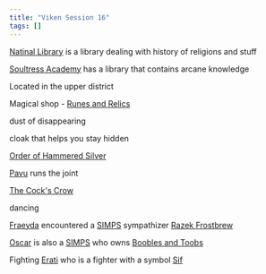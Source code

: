 ```yaml
---
title: "Viken Session 16"
tags: []
---
```


[Natinal Library](content/Places/Natinal%20Library.md) is a library dealing with history of religions and stuff

[Soultress Academy](content/Places/Soultress%20Academy.md) has a library that contains arcane knowledge

Located in the upper district

Magical shop - [Runes and Relics](content/Places/Runes%20and%20Relics.md)

dust of disappearing

cloak that helps you stay hidden

[Order of Hammered Silver](content/Organizations/Order%20of%20Hammered%20Silver.md)

[Pavu](content/NPCs/Pavu.md) runs the joint

[The Cock's Crow](content/Places/The%20Cock's%20Crow.md)

dancing

[Fraeyda](content/PCs/Fraeyda.md) encountered a [SIMPS](content/Organizations/SIMPS.md) sympathizer [Razek Frostbrew](content/NPCs/Razek%20Frostbrew.md)

[Oscar](content/NPCs/Oscar.md) is also a [SIMPS](content/Organizations/SIMPS.md) who owns [Boobles and Toobs](content/Places/Boobles%20and%20Toobs.md)

Fighting [Erati](content/NPCs/Erati.md) who is a fighter with a symbol [Sif](content/Gods/Sif.md)
